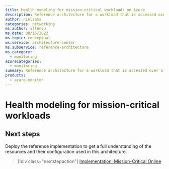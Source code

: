 ```yaml
---
title: Health modeling for mission-critical workloads on Azure
description: Reference architecture for a workload that is accessed over a public endpoint without additional dependencies to other company resources - Health modeling.
author: nielsams
categories: networking
ms.author: allensu
ms.date: 08/15/2022
ms.topic: conceptual
ms.service: architecture-center
ms.subservice: reference-architecture
ms.category:
  - monitoring
azureCategories:
  - monitoring  
summary: Reference architecture for a workload that is accessed over a public endpoint without additional dependencies to other company resources.
products:
  - azure-monitor
---
```


# Health modeling for mission-critical workloads

## Next steps

Deploy the reference implementation to get a full understanding of the resources and their configuration used in this architecture.

> [!div class="nextstepaction"]
> [Implementation: Mission-Critical Online](https://github.com/Azure/Mission-Critical-Online)
